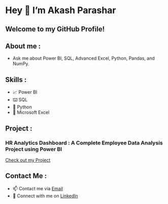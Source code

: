   # Hey 👋 I’m Akash Parashar

  ## Welcome to my GitHub Profile!
  

## About me :

- Ask me about Power BI, SQL, Advanced Excel, Python, Pandas, and NumPy.
</p>
    <p></p>
</div>

  ## Skills :

  - 📈 Power BI
  - ⌨️ SQL
  - 🐍 Python
  - 🔢 Microsoft Excel
 
  ## Project :

  ### HR Analytics Dashboard : A Complete Employee Data Analysis Project using Power BI

  [Check out my Project](https://github.com/AkashParashar1/HR-ANALYTICS-DASHBOARD---POWER-BI.git)
 
  ## Contact Me :

  - 📫 Contact me via [Email](mailto:akashparashar502@gmail.com) 
  - 🤝 Connect with me on  [LinkedIn](https://www.linkedin.com/in/akashparashar)

<!---
AkashParashar1/AkashParashar1 is a ✨ special ✨ repository because its `README.md` (this file) appears on your GitHub profile.
You can click the Preview link to take a look at your changes.
--->
